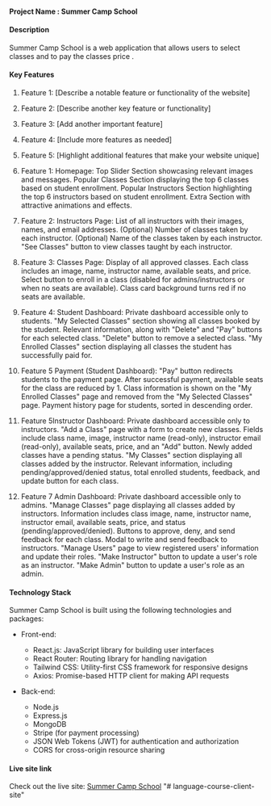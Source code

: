 #### Project Name : Summer Camp School

#### Description

Summer Camp School is a web application that allows users to select classes and to pay the classes price .

#### Key Features

1. Feature 1: [Describe a notable feature or functionality of the website]
2. Feature 2: [Describe another key feature or functionality]
3. Feature 3: [Add another important feature]
4. Feature 4: [Include more features as needed]
5. Feature 5: [Highlight additional features that make your website unique]

6. Feature 1: Homepage:
   Top Slider Section showcasing relevant images and messages.
   Popular Classes Section displaying the top 6 classes based on student enrollment.
   Popular Instructors Section highlighting the top 6 instructors based on student enrollment.
   Extra Section with attractive animations and effects.

7. Feature 2: Instructors Page:
   List of all instructors with their images, names, and email addresses.
   (Optional) Number of classes taken by each instructor.
   (Optional) Name of the classes taken by each instructor.
   "See Classes" button to view classes taught by each instructor.

8. Feature 3: Classes Page:
   Display of all approved classes.
   Each class includes an image, name, instructor name, available seats, and price.
   Select button to enroll in a class (disabled for admins/instructors or when no seats are available).
   Class card background turns red if no seats are available.

9. Feature 4: Student Dashboard:
   Private dashboard accessible only to students.
   "My Selected Classes" section showing all classes booked by the student.
   Relevant information, along with "Delete" and "Pay" buttons for each selected class.
   "Delete" button to remove a selected class.
   "My Enrolled Classes" section displaying all classes the student has successfully paid for.

10. Feature 5 Payment (Student Dashboard):
    "Pay" button redirects students to the payment page.
    After successful payment, available seats for the class are reduced by 1.
    Class information is shown on the "My Enrolled Classes" page and removed from the "My Selected Classes" page.
    Payment history page for students, sorted in descending order.

11. Feature 5Instructor Dashboard:
    Private dashboard accessible only to instructors.
    "Add a Class" page with a form to create new classes.
    Fields include class name, image, instructor name (read-only), instructor email (read-only), available seats, price, and an "Add" button.
    Newly added classes have a pending status.
    "My Classes" section displaying all classes added by the instructor.
    Relevant information, including pending/approved/denied status, total enrolled students, feedback, and update button for each class.

12. Feature 7 Admin Dashboard:
    Private dashboard accessible only to admins.
    "Manage Classes" page displaying all classes added by instructors.
    Information includes class image, name, instructor name, instructor email, available seats, price, and status (pending/approved/denied).
    Buttons to approve, deny, and send feedback for each class.
    Modal to write and send feedback to instructors.
    "Manage Users" page to view registered users' information and update their roles.
    "Make Instructor" button to update a user's role as an instructor.
    "Make Admin" button to update a user's role as an admin.

#### Technology Stack

Summer Camp School is built using the following technologies and packages:

- Front-end:

  - React.js: JavaScript library for building user interfaces
  - React Router: Routing library for handling navigation
  - Tailwind CSS: Utility-first CSS framework for responsive designs
  - Axios: Promise-based HTTP client for making API requests

- Back-end:
  - Node.js
  - Express.js
  - MongoDB
  - Stripe (for payment processing)
  - JSON Web Tokens (JWT) for authentication and authorization
  - CORS for cross-origin resource sharing

#### Live site link

Check out the live site: [Summer Camp School](https://assignment12-696c4.web.app/)
"# language-course-client-site" 
